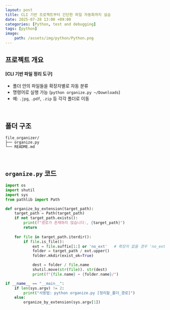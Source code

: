 ```yaml
---
layout: post
title: CLI 기반 프로젝트부터 간단한 파일 자동화까지 실습
date: 2025-07-28 13:00 +09:00
categories: [Python, test and debugging]
tags: [python]
image:
    path: /assets/img/python/Python.png
---
```


## 프로젝트 개요

#### [CLI 기반 파일 정리 도구]

- 폴더 안의 파일들을 확장자별로 자동 분류
- 명령어로 실행 가능 (`python organize.py ~/Downloads`)
- 예: `.jpg`, `.pdf`, `.zip` 등 각각 폴더로 이동

<br>

## 폴더 구조

```
file_organizer/
├── organize.py
└── README.md
```

<br>

## `organize.py` 코드

```python
import os
import shutil
import sys
from pathlib import Path

def organize_by_extension(target_path):
    target_path = Path(target_path)
    if not target_path.exists():
        print(f"경로가 존재하지 않습니다:, {target_path}")
        return
    
    for file in target_path.iterdir():
        if file.is_file():
            ext = file.suffix[1:] or 'no_ext'   # 확장자 없을 경우 'no_ext'
            folder = target_path / ext.upper()
            folder.mkdir(exist_ok=True)

            dest = folder / file.name
            shutil.move(str(file)). str(dest)
            print(f"{file.name} ➡️ {folder.name}/")

if __name__ == "__main__":
    if len(sys.argv) != 2:
        print("사용법: python organize.py [정리할_폴더_경로]")
    else:
        organize_by_extension(sys.argv[1])
```